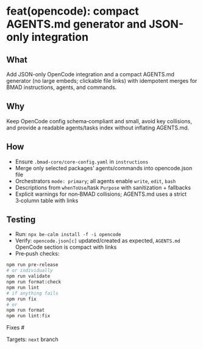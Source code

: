 # feat(opencode): compact AGENTS.md generator and JSON-only integration

## What

Add JSON-only OpenCode integration and a compact AGENTS.md generator (no large embeds; clickable file links) with idempotent merges for BMAD instructions, agents, and commands.

## Why

Keep OpenCode config schema‑compliant and small, avoid key collisions, and provide a readable agents/tasks index without inflating AGENTS.md.

## How

- Ensure `.bmad-core/core-config.yaml` in `instructions`
- Merge only selected packages’ agents/commands into opencode.json file
- Orchestrators `mode: primary`; all agents enable `write`, `edit`, `bash`
- Descriptions from `whenToUse`/task `Purpose` with sanitization + fallbacks
- Explicit warnings for non‑BMAD collisions; AGENTS.md uses a strict 3‑column table with links

## Testing

- Run: `npx be-calm install -f -i opencode`
- Verify: `opencode.json[c]` updated/created as expected, `AGENTS.md` OpenCode section is compact with links
- Pre‑push checks:

```bash
npm run pre-release
# or individually
npm run validate
npm run format:check
npm run lint
# if anything fails
npm run fix
# or
npm run format
npm run lint:fix
```

Fixes #<issue-number>

Targets: `next` branch
